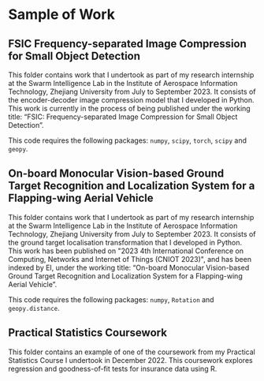 # Sample of Work

## FSIC Frequency-separated Image Compression for Small Object Detection
This folder contains work that I undertook as part of my research internship at the Swarm Intelligence Lab in the Institute of Aerospace Information Technology, Zhejiang University from July to September 2023. It consists of the encoder-decoder image compression model that I developed in Python. This work is currently in the process of being published under the working title: “FSIC: Frequency-separated Image Compression for Small Object Detection”.

This code requires the following packages: ``numpy``, ``scipy``, ``torch``, ``scipy`` and ``geopy``. 

## On-board Monocular Vision-based Ground Target Recognition and Localization System for a Flapping-wing Aerial Vehicle
This folder contains work that I undertook as part of my research internship at the Swarm Intelligence Lab in the Institute of Aerospace Information Technology, Zhejiang University from July to September 2023. It consists of the ground target localisation transformation that I developed in Python. This work has been published on "2023 4th International Conference on Computing, Networks and Internet of Things (CNIOT 2023)", and has been indexed by EI, under the working title: “On-board Monocular Vision-based Ground Target Recognition and Localization System for a Flapping-wing Aerial Vehicle”.

This code requires the following packages: ``numpy``, ``Rotation`` and ``geopy.distance``.

## Practical Statistics Coursework
This folder contains an example of one of the coursework from my Practical Statistics Course I undertook in December 2022. This coursework explores regression and goodness-of-fit tests for insurance data using R.
